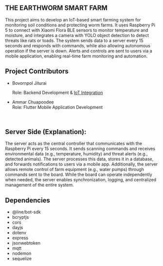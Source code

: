 
<h2>THE EARTHWORM SMART FARM</h1>
<span>This project aims to develop an IoT-based smart farming system for monitoring soil conditions and protecting worm farms. It uses Raspberry Pi 5 to connect with Xiaomi Flora BLE sensors to monitor temperature and moisture, and integrates a camera with YOLO object detection to detect threats like rats or toads. The system sends data to a server every 15 seconds and responds with commands, while also allowing autonomous operation if the server is down. Alerts and controls are sent to users via a mobile application, enabling real-time farm monitoring and automation.
</span>


<h2>Project Contributors</h2>
<ul>
  <li>Bovornpol Jiturai</li>
  
   <span>Role: Backend Development & <a href=https://github.com/thirds1000rr/RasberryPi5_MiFlora>IoT Integration</a></span>
  <li>Ammar Chuapoodee</li>
    <span>Role: Flutter Mobile Application Development</span>
</ul>
<br>
<h2>Server Side (Explanation):</h2>
<span>
The server acts as the central controller that communicates with the Raspberry Pi every 15 seconds. It sends scanning commands and receives environmental data (e.g., temperature, humidity) and threat alerts (e.g., detected animals). The server processes this data, stores it in a database, and forwards notifications to users via a mobile app. Additionally, the server allows remote control of farm equipment (e.g., water pumps) through commands sent to the board. While the board can operate independently when needed, the server enables synchronization, logging, and centralized management of the entire system.
</span>
<br>
<h2>Dependencies</h2>
  <ul>
    <li> @line/bot-sdk</li>
    <li> bcryptjs</li>
    <li>cors</li>
    <li>dayjs</li>
    <li>dotenv</li>
    <li>express</li>
    <li>jsonwebtoken</li>
    <li>mqtt</li>
    <li>nodemon</li>
    <li>sequelize</li>
  </ul>


